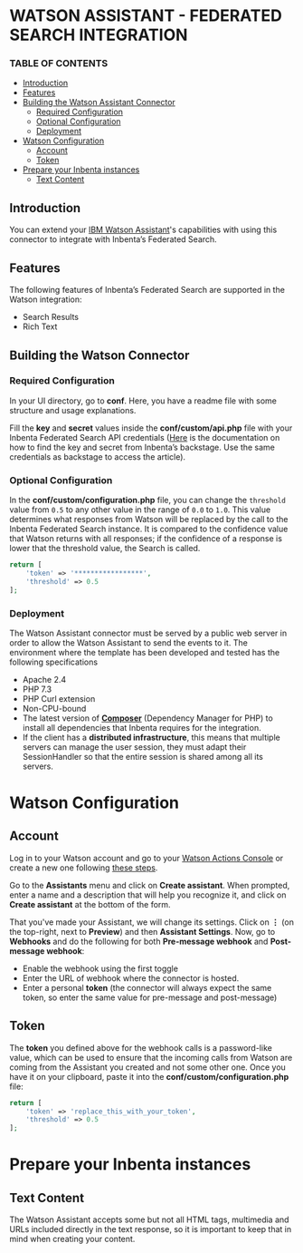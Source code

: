 # WATSON ASSISTANT - FEDERATED SEARCH INTEGRATION
### TABLE OF CONTENTS
* [Introduction](#introduction)
* [Features](#features)
* [Building the Watson Assistant Connector](#building-the-watson-connector)
    * [Required Configuration](#required-configuration)
    * [Optional Configuration](#optional-configuration)
    * [Deployment](#deployment)
* [Watson Configuration](#watson-configuration)
    * [Account](#account)
    * [Token](#token)
* [Prepare your Inbenta instances](#prepare-your-inbenta-instances)
    * [Text Content](#text-content)


## **Introduction**
You can extend your [IBM Watson Assistant](https://developer.amazon.com/watson/console/ask?)'s capabilities with using this connector to integrate with Inbenta’s Federated Search.

## **Features**
The following features of Inbenta’s Federated Search are supported in the Watson integration:
* Search Results
* Rich Text

## **Building the Watson Connector**

### **Required Configuration**

In your UI directory, go to **conf**. Here, you have a readme file with some structure and usage explanations.

Fill the **key** and **secret** values inside the **conf/custom/api.php** file with your Inbenta Federated Search API credentials ([Here](https://help.inbenta.com/en/general/administration/managing-credentials-for-developers/finding-your-instance-s-api-credentials/) is the documentation on how to find the key and secret from Inbenta’s backstage. Use the same credentials as backstage to access the article).

### **Optional Configuration**
In the **conf/custom/configuration.php** file, you can change the `threshold` value from `0.5` to any other value in the range of `0.0` to     `1.0`. This value determines what responses from Watson will be replaced by the call to the Inbenta Federated Search instance. It is compared to the confidence value that Watson returns with all responses; if the confidence of a response is lower that the threshold value, the Search is called.
```php
return [
    'token' => '*****************',
    'threshold' => 0.5
];
```


### **Deployment**
The Watson Assistant connector must be served by a public web server in order to allow the Watson Assistant to send the events to it. The environment where the template has been developed and tested has the following specifications

*   Apache 2.4
*   PHP 7.3
*   PHP Curl extension
*   Non-CPU-bound
*   The latest version of [**Composer**](https://getcomposer.org/) (Dependency Manager for PHP) to install all dependencies that Inbenta requires for the integration.
*   If the client has a **distributed infrastructure**, this means that multiple servers can manage the user session, they must adapt their SessionHandler so that the entire session is shared among all its servers.


# **Watson Configuration**

## **Account**

Log in to your Watson account and go to your [Watson Actions Console](https://login.ibm.com/) or create a new one following [these steps](https://cloud.ibm.com/docs/assistant?topic=assistant-getting-started).

Go to the **Assistants** menu and click on **Create assistant**. When prompted, enter a name and a description that will help you recognize it, and click on **Create assistant** at the bottom of the form.

That you've made your Assistant, we will change its settings. Click on  **⋮** (on the top-right, next to **Preview**) and then **Assistant Settings**. Now, go to **Webhooks** and do the following for both **Pre-message webhook** and **Post-message webhook**:
* Enable the webhook using the first toggle
* Enter the URL of webhook where the connector is hosted.
* Enter a personal **token** (the connector will always expect the same token, so enter the same value for pre-message and post-message)


## **Token**

The **token** you defined above for the webhook calls is a password-like value, which can be used to ensure that the incoming calls from Watson are coming from the Assistant you created and not some other one.
Once you have it on your clipboard, paste it into the **conf/custom/configuration.php** file:

```php
return [
    'token' => 'replace_this_with_your_token',
    'threshold' => 0.5
];
```

# **Prepare your Inbenta instances**

## **Text Content**
The Watson Assistant accepts some but not all HTML tags, multimedia and URLs included directly in the text response, so it is important to keep that in mind when creating your content.